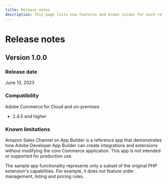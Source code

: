 ```yaml
---
title: Release notes
description: This page lists new features and known issues for each release of Amazon Sales Channel on App Builder 1.0.0
---
```


# Release notes

## Version 1.0.0

### Release date

June 13, 2023

### Compatibility

Adobe Commerce for Cloud and on-premises

*  2.4.5 and higher

### Known limitations

Amazon Sales Channel on App Builder is a reference app that demonstrates how Adobe Developer App Builder can create integrations and extensions without modifying the core Commerce application. This app is not intended or supported for production use.

The sample app functionality represents only a subset of the original PHP extension's capabilities. For example, it does not feature order management, listing and pricing rules.
